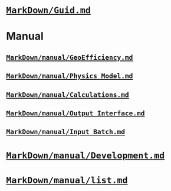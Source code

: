
<a id='[MarkDown/Guid.md](@ref)-1'></a>

# [`MarkDown/Guid.md`](@ref)


<a id='Manual-1'></a>

# Manual


<a id='[MarkDown/manual/GeoEfficiency.md](@ref)-1'></a>

## [`MarkDown/manual/GeoEfficiency.md`](@ref)


<a id='[MarkDown/manual/Physics_Model.md](@ref)-1'></a>

## [`MarkDown/manual/Physics_Model.md`](@ref)


<a id='[MarkDown/manual/Calculations.md](@ref)-1'></a>

## [`MarkDown/manual/Calculations.md`](@ref)


<a id='[MarkDown/manual/Output_Interface.md](@ref)-1'></a>

## [`MarkDown/manual/Output_Interface.md`](@ref)


<a id='[MarkDown/manual/Input_Batch.md](@ref)-1'></a>

## [`MarkDown/manual/Input_Batch.md`](@ref)


<a id='[MarkDown/manual/Development.md](@ref)-1'></a>

# [`MarkDown/manual/Development.md`](@ref)


<a id='[MarkDown/manual/list.md](@ref)-1'></a>

# [`MarkDown/manual/list.md`](@ref)

